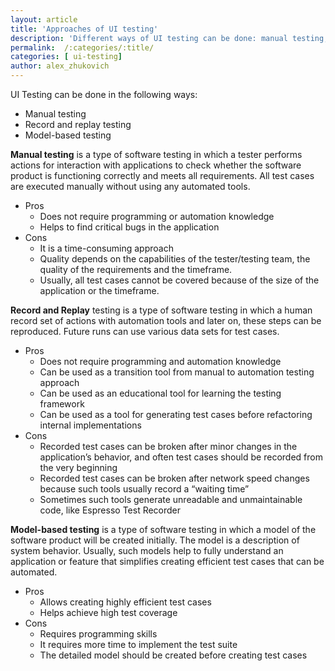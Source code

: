 ```yaml
---
layout: article
title: 'Approaches of UI testing'
description: 'Different ways of UI testing can be done: manual testing, record-and-replay testing, and model-based testing. We will explore the pros and cons of each approach.'
permalink:  /:categories/:title/
categories: [ ui-testing]
author: alex_zhukovich
---
```


UI Testing can be done in the following ways:
* Manual testing
* Record and replay testing
* Model-based testing

**Manual testing** is a type of software testing in which a tester performs actions for interaction with applications to check whether the software product is functioning correctly and meets all requirements. All test cases are executed manually without using any automated tools. 

* Pros 
  * Does not require programming or automation knowledge
  * Helps to find critical bugs in the application
* Cons
  * It is a time-consuming approach
  * Quality depends on the capabilities of the tester/testing team, the quality of the requirements and the timeframe.
  * Usually, all test cases cannot be covered because of the size of the application or the timeframe.

**Record and Replay** testing is a type of software testing in which a human record set of actions with automation tools and later on, these steps can be reproduced. Future runs can use various data sets for test cases.

* Pros
  * Does not require programming and automation knowledge
  * Can be used as a transition tool from manual to automation testing approach
  * Can be used as an educational tool for learning the testing framework
  * Can be used as a tool for generating test cases before refactoring internal implementations
* Cons
  * Recorded test cases can be broken after minor changes in the application’s behavior, and often test cases should be recorded from the very beginning
  * Recorded test cases can be broken after network speed changes because such tools usually record a “waiting time”
  * Sometimes such tools generate unreadable and unmaintainable code, like Espresso Test Recorder

**Model-based testing** is a type of software testing in which a model of the software product will be created initially. The model is a description of system behavior. Usually, such models help to fully understand an application or feature that simplifies creating efficient test cases that can be automated.

* Pros
  * Allows creating highly efficient test cases
  * Helps achieve high test coverage
* Cons
  * Requires programming skills
  * It requires more time to implement the test suite
  * The detailed model should be created before creating test cases


